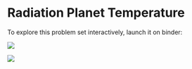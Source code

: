 # Radiation Planet Temperature

To explore this problem set interactively, launch it on binder:

<a href='https://mybinder.org/v2/gh/CUB-Computational-Tools/ps-surface-temperature/binder-python?urlpath=git-pull?repo=https%3A%2F%2Fgithub.com%2FCUB-Computational-Tools%2Fps-surface-temperature%26branch%3Dmaster%26urlpath%3Dtree%2Fps-surface-temperature%2Fradiation_planet_temperature.ipynb'><img src='https://img.shields.io/badge/launch-Jupyter%20Notebook-green.svg'/></a>

<a href='https://mybinder.org/v2/gh/CUB-Computational-Tools/ps-surface-temperature/binder-python?urlpath=git-pull?repo=https%3A%2F%2Fgithub.com%2FCUB-Computational-Tools%2Fps-surface-temperature%26branch%3Dmaster%26urlpath%3Dlab%2Ftree%2Fps-surface-temperature%2Fradiation_planet_temperature.ipynb'><img src='https://img.shields.io/badge/launch-Jupyter%20Lab-blue.svg'/></a>
